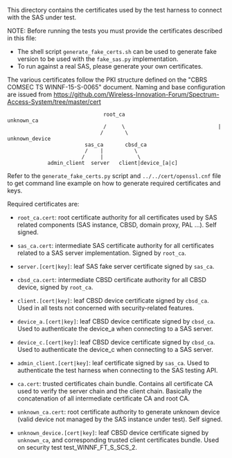 This directory contains the certificates used by the test harness to connect
with the SAS under test.

NOTE: Before running the tests you must provide the certificates described in
this file:
- The shell script `generate_fake_certs.sh` can be used to generate fake version
  to be used with the `fake_sas.py` implementation.
- To run against a real SAS, please generate your own certificates.

The various certificates follow the PKI structure defined on the "CBRS COMSEC TS
WINNF-15-S-0065" document. Naming and base configuration are issued from
https://github.com/Wireless-Innovation-Forum/Spectrum-Access-System/tree/master/cert

```
                               root_ca                          unknown_ca
                               /     \                              |
                              /       \                       unknown_device
                         sas_ca       cbsd_ca
                         /    |          \
                        /     |           \
             admin_client  server   client|device_[a|c]
```

Refer to the `generate_fake_certs.py` script and `../../cert/openssl.cnf` file
to get command line example on how to generate required certificates and keys.

Required certificates are:

* `root_ca.cert`: root certificate authority for all certificates used by SAS
  related components (SAS instance, CBSD, domain proxy, PAL ...). Self signed.

* `sas_ca.cert`: intermediate SAS certificate authority for all certificates
  related to a SAS server implementation. Signed by `root_ca`.

* `server.[cert|key]`: leaf SAS fake server certificate signed by `sas_ca`.

* `cbsd_ca.cert`: intermediate CBSD certificate authority for all CBSD device,
  signed by `root_ca`.

* `client.[cert|key]`: leaf CBSD device certificate signed by `cbsd_ca`.
  Used in all tests not concerned with security-related features.

* `device_a.[cert|key]`: leaf CBSD device certificate signed by `cbsd_ca`.
  Used to authenticate the device_a when connecting to a SAS server.

* `device_c.[cert|key]`: leaf CBSD device certificate signed by `cbsd_ca`.
  Used to authenticate the device_c when connecting to a SAS server.

* `admin_client.[cert|key]`: leaf certificate signed by `sas_ca`.
  Used to authenticate the test harness when connecting to the SAS testing API.

* `ca.cert`: trusted certificates chain bundle. Contains all certificate CA
  used to verify the server chain and the client chain. Basically the
  concatenation of all intermediate certificate CA and root CA.

* `unknown_ca.cert`: root certificate authority to generate unknown device
  (valid device not managed by the SAS instance under test). Self signed.

* `unknown_device.[cert|key]`: leaf CBSD device certificate signed by
  `unknown_ca`, and corresponding trusted client certificates bundle.
  Used on security test test_WINNF_FT_S_SCS_2.

